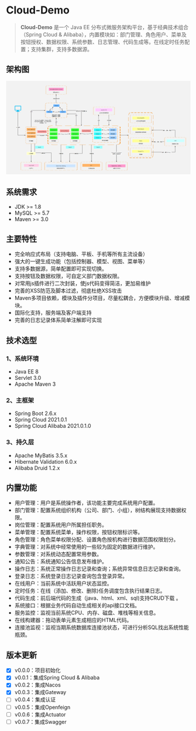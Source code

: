 # Cloud-Demo

> **Cloud-Demo** 是一个 Java EE 分布式微服务架构平台，基于经典技术组合（Spring Cloud & Alibaba），内置模块如：部门管理、角色用户、菜单及按钮授权、数据权限、系统参数、日志管理、代码生成等。在线定时任务配置；支持集群，支持多数据源。

## **架构图**

![](.\images\微信截图_20220624111747.png)

## **系统需求**

- JDK >= 1.8
- MySQL >= 5.7
- Maven >= 3.0

## 主要特性

- 完全响应式布局（支持电脑、平板、手机等所有主流设备）
- 强大的一键生成功能（包括控制器、模型、视图、菜单等）
- 支持多数据源，简单配置即可实现切换。
- 支持按钮及数据权限，可自定义部门数据权限。
- 对常用js插件进行二次封装，使js代码变得简洁，更加易维护
- 完善的XSS防范及脚本过滤，彻底杜绝XSS攻击
- Maven多项目依赖，模块及插件分项目，尽量松耦合，方便模块升级、增减模块。
- 国际化支持，服务端及客户端支持
- 完善的日志记录体系简单注解即可实现

## 技术选型

### **1、系统环境**

- Java EE 8
- Servlet 3.0
- Apache Maven 3

### **2、主框架**

- Spring Boot 2.6.x
- Spring Cloud 2021.0.1
- Spring Cloud Alibaba 2021.0.1.0

### **3、持久层**

- Apache MyBatis 3.5.x
- Hibernate Validation 6.0.x
- Alibaba Druid 1.2.x

## 内置功能

- 用户管理：用户是系统操作者，该功能主要完成系统用户配置。
- 部门管理：配置系统组织机构（公司、部门、小组），树结构展现支持数据权限。
- 岗位管理：配置系统用户所属担任职务。
- 菜单管理：配置系统菜单，操作权限，按钮权限标识等。
- 角色管理：角色菜单权限分配、设置角色按机构进行数据范围权限划分。
- 字典管理：对系统中经常使用的一些较为固定的数据进行维护。
- 参数管理：对系统动态配置常用参数。
- 通知公告：系统通知公告信息发布维护。
- 操作日志：系统正常操作日志记录和查询；系统异常信息日志记录和查询。
- 登录日志：系统登录日志记录查询包含登录异常。
- 在线用户：当前系统中活跃用户状态监控。
- 定时任务：在线（添加、修改、删除)任务调度包含执行结果日志。
- 代码生成：前后端代码的生成（java、html、xml、sql)支持CRUD下载 。
- 系统接口：根据业务代码自动生成相关的api接口文档。
- 服务监控：监视当前系统CPU、内存、磁盘、堆栈等相关信息。
- 在线构建器：拖动表单元素生成相应的HTML代码。
- 连接池监视：监视当期系统数据库连接池状态，可进行分析SQL找出系统性能瓶颈。

## 版本更新

- [x] v0.0.0：项目初始化
- [x] v0.0.1：集成Spring Cloud & Alibaba
- [x] v0.0.2：集成Nacos
- [x] v0.0.3：集成Gateway
- [ ] v0.0.4：集成认证
- [ ] v0.0.5：集成Openfeign
- [ ] v0.0.6：集成Actuator
- [ ] v0.0.7：集成Swagger
